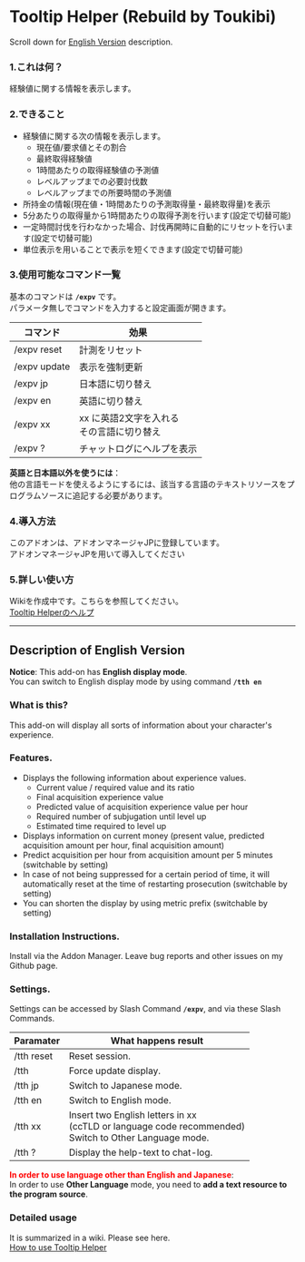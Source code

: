 ﻿# Tooltip Helper (Rebuild by Toukibi)
Scroll down for [English Version](#description-of-english-version) description.

### 1.これは何？
経験値に関する情報を表示します。  

### 2.できること
* 経験値に関する次の情報を表示します。  
  * 現在値/要求値とその割合
  * 最終取得経験値
  * 1時間あたりの取得経験値の予測値
  * レベルアップまでの必要討伐数
  * レベルアップまでの所要時間の予測値
* 所持金の情報(現在値・1時間あたりの予測取得量・最終取得量)を表示
* 5分あたりの取得量から1時間あたりの取得予測を行います(設定で切替可能)
* 一定時間討伐を行わなかった場合、討伐再開時に自動的にリセットを行います(設定で切替可能)
* 単位表示を用いることで表示を短くできます(設定で切替可能)

### 3.使用可能なコマンド一覧
基本のコマンドは **`/expv`** です。  
パラメータ無しでコマンドを入力すると設定画面が開きます。

|コマンド|効果|
|---|---|
|/expv reset|計測をリセット|
|/expv update|表示を強制更新|
|/expv jp|日本語に切り替え|
|/expv en|英語に切り替え|
|/expv xx|xx に英語2文字を入れる<br>その言語に切り替え|
|/expv ?|チャットログにヘルプを表示|

**英語と日本語以外を使うには**：  
他の言語モードを使えるようにするには、該当する言語のテキストリソースをプログラムソースに追記する必要があります。

### 4.導入方法
このアドオンは、アドオンマネージャJPに登録しています。  
アドオンマネージャJPを用いて導入してください  

### 5.詳しい使い方
Wikiを作成中です。こちらを参照してください。  
[Tooltip Helperのヘルプ](https://github.com/Toukibi/ToSAddon/wiki/ExpViewer)  

---
## Description of English Version 
  
**Notice**: This add-on has **English display mode**.  
You can switch to English display mode by using command **`/tth en`**  
### What is this?
This add-on will display all sorts of information about your character's experience.  


### Features.
* Displays the following information about experience values.  
  * Current value / required value and its ratio
  * Final acquisition experience value
  * Predicted value of acquisition experience value per hour
  * Required number of subjugation until level up
  * Estimated time required to level up
* Displays information on current money (present value, predicted acquisition amount per hour, final acquisition amount)
* Predict acquisition per hour from acquisition amount per 5 minutes (switchable by setting)
* In case of not being suppressed for a certain period of time, it will automatically reset at the time of restarting prosecution (switchable by setting)
* You can shorten the display by using metric prefix (switchable by setting)


### Installation Instructions.
Install via the Addon Manager. Leave bug reports and other issues on my Github page.

### Settings.
Settings can be accessed by Slash Command **`/expv`**, and via these Slash Commands.

|Paramater|What happens result|
|---|---|
|/tth reset|Reset session.|
|/tth|Force update display.|
|/tth jp|Switch to Japanese mode.|
|/tth en|Switch to English mode.|
|/tth xx|Insert two English letters in xx<br>(ccTLD or language code recommended)<br>Switch to Other Language mode.|
|/tth ?|Display the help-text to chat-log.|

<span style="color:red;">**In order to use language other than English and Japanese**</span>:  
In order to use **Other Language** mode, you need to **add a text resource to the program source**.

### Detailed usage
It is summarized in a wiki. Please see here.  
[How to use Tooltip Helper](https://github.com/Toukibi/ToSAddon/wiki/ExpViewer)  

